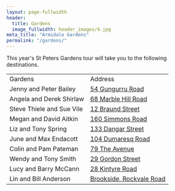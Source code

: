 ```yaml
---
layout: page-fullwidth
header:
  title: Gardens
  image_fullwidth: header_images/4.jpg
meta_title: "Armidale Gardens"
permalink: "/gardens/"
---
```

This year's St Peters Gardens tour will take you to the following destinations.

<table class="full-width">
  <tbody>
    <tr>
      <td>Gardens</td>
      <td>Address</td>
    </tr>
    <tr>
      <td>Jenny and Peter Bailey</td>
      <td><a href="/gardens/jenny-and-peter-bailey">54 Gungurru Road</a></td>
    </tr>
    <tr>
      <td>Angela and Derek Shirlaw</td>
      <td><a href="/gardens/angela-and-derek-shirlaw">68 Marble Hill Road</a></td>
    </tr>
    <tr>
      <td>Steve Thiele and Sue Vile</td>
      <td><a href="/gardens/steve-thiele-and-sue-vile">12 Braund Street</a></td>
    </tr>
    <tr>
      <td>Megan and David Aitkin</td>
      <td><a href="/gardens/megan-and-david-aitkin">160 Simmons Road</a></td>
    </tr>
    <tr>
      <td>Liz and Tony Spring</td>
      <td><a href="/gardens/liz-and-tony-spring">133 Dangar Street</a></td>
    </tr>
    <tr>
      <td>June and Max Endacott</td>
      <td><a href="/gardens/june-and-max-endacott">104 Dumaresq Road</a></td>
    </tr>
    <tr>
      <td>Colin and Pam Pateman</td>
      <td><a href="/gardens/colin-and-pam-pateman">79 The Avenue</a></td>
    </tr>
    <tr>
      <td>Wendy and Tony Smith</td>
      <td><a href="/gardens/wendy-and-tony-smith">29 Gordon Street</a></td>
    </tr>
    <tr>
      <td>Lucy and Barry McCann</td>
      <td><a href="/gardens/lucy-and-barry-mccann">28 Kintyre Road</a></td>
    </tr>
    <tr>
      <td>Lin and Bill Anderson</td>
      <td><a href="/gardens/lin-and-bill-anderson">Brookside, Rockvale Road</a></td>
    </tr>
  </tbody>
</table>
